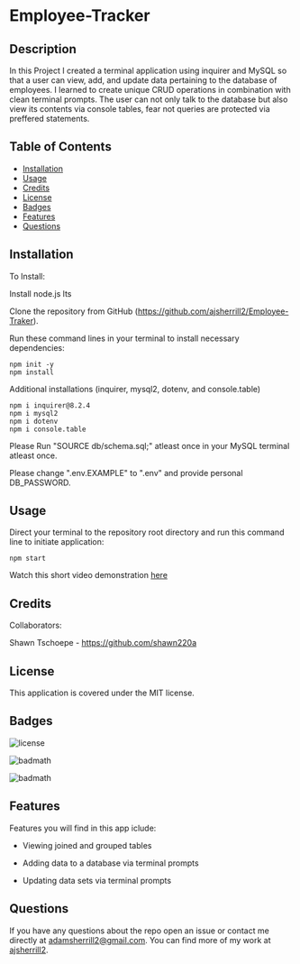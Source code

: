 # Employee-Tracker

## Description

In this Project I created a terminal application using inquirer and MySQL so that a user can view, add, and update data pertaining to the database of employees. I learned to create unique CRUD operations in combination with clean terminal prompts. The user can not only talk to the database but also view its contents via console tables, fear not queries are protected via preffered statements.

## Table of Contents

- [Installation](#installation)
- [Usage](#usage)
- [Credits](#credits)
- [License](#license)
- [Badges](#Badges)
- [Features](#Features)
- [Questions](#Questions)

## Installation

To Install:

Install node.js lts

Clone the repository from GitHub (https://github.com/ajsherrill2/Employee-Traker).

Run these command lines in your terminal to install necessary dependencies:

```
npm init -y
npm install
```

Additional installations (inquirer, mysql2, dotenv, and console.table)
```
npm i inquirer@8.2.4
npm i mysql2
npm i dotenv
npm i console.table
```

Please Run "SOURCE db/schema.sql;" atleast once in your MySQL terminal atleast once.

Please change ".env.EXAMPLE" to ".env" and provide personal DB_PASSWORD.

## Usage

Direct your terminal to the repository root directory and run this command line to initiate application:

```
npm start
```

Watch this short video demonstration [here](https://drive.google.com/file/d/1ssy0ZWvKkXjYJdExQD5OldhlJrdBi9Dj/view)

## Credits

Collaborators:

Shawn Tschoepe - https://github.com/shawn220a

## License

This application is covered under the MIT license.

## Badges

![license](https://img.shields.io/badge/license-MIT-yellow.svg)

![badmath](https://img.shields.io/github/languages/top/lernantino/badmath)

![badmath](https://img.shields.io/github/repo-size/ajsherrill2/README-Generator)

## Features

Features you will find in this app iclude:

- Viewing joined and grouped tables

- Adding data to a database via terminal prompts

- Updating data sets via terminal prompts

## Questions

If you have any questions about the repo open an issue or contact me directly at adamsherrill2@gmail.com. You can find more of my work at [ajsherrill2](https://github.com/ajsherrill2/).
